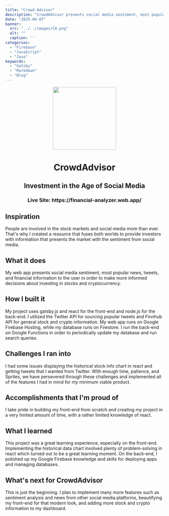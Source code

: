 ```yaml
---
title: "Crowd Advisor"
description: "CrowdAdvisor presents social media sentiment, most popular news, tweets, and financial information to the user in order to make more informed decisions about investing in stocks and cryptocurrency."
date: "2025-04-07"
banner:
  src: "../../images/CA.png"
  alt: ""
  caption: ''
categories:
  - "Firebase"
  - "JavaScript"
  - "Java"
keywords:
  - "Gatsby"
  - "Markdown"
  - "Blog"
---
```


<div align="center">
  <img src="https://financial-analyzer.web.app/static/logo-62f92052756e5545d7a0d9af525b76b6.png" 
       width="200px"
       height="200px"/>
  <h1>CrowdAdvisor</h1>
  <h2>Investment in the Age of Social Media</h3>
  <h3>Live Site: https://financial-analyzer.web.app/</h3>
</div>

## Inspiration
People are involved in the stock markets and social media more than ever. That's why I created a resource that fuses both worlds to provide investors with information that presents the market with the sentiment from social media.

## What it does
My web app presents social media sentiment, most popular news, tweets, and financial information to the user in order to make more informed decisions about investing in stocks and cryptocurrency.

## How I built it
My project uses gatsby.js and react for the front-end and node.js for the back-end. I utilized the Twitter API for sourcing popular tweets and Finnhub API for general stock and crypto information. My web app runs on Google Firebase Hosting, while my database runs on Firestore. I run the back-end on Google Functions in order to periodically update my database and run search queries.

## Challenges I ran into
I had some issues displaying the historical stock info chart in react and getting tweets that I wanted from Twitter. With enough time, patience, and Sprites, we have persevered through these challenges and implemented all of the features I had in mind for my minimum viable product.

## Accomplishments that I'm proud of
I take pride in building my front-end from scratch and creating my project in a very limited amount of time, with a rather limited knowledge of react.

## What I learned
This project was a great learning experience, especially on the front-end. Implementing the historical data chart involved plenty of problem-solving in react which turned out to be a great learning moment. On the back-end, I polished up my Google Firebase knowledge and skills for deploying apps and managing databases.

## What's next for CrowdAdvisor
This is just the beginning. I plan to implement many more features such as sentiment analysis and news from other social media platforms, beautifying my front-end for that modern look, and adding more stock and crypto information to my dashboard.